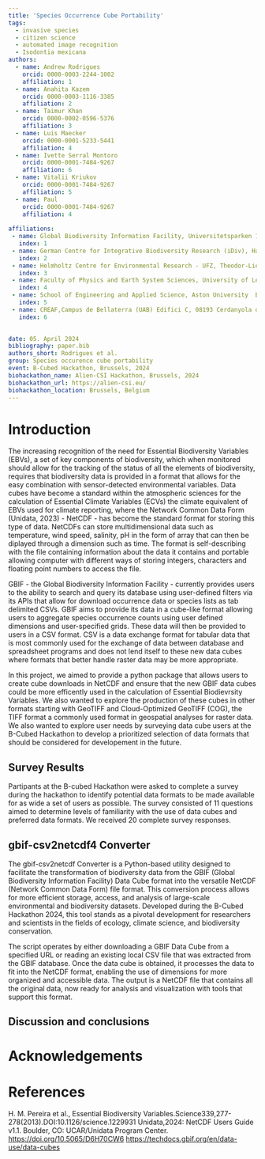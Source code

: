 ```yaml
---
title: 'Species Occurrence Cube Portability'
tags:
  - invasive species
  - citizen science
  - automated image recognition
  - Isodontia mexicana
authors:
  - name: Andrew Rodrigues
    orcid: 0000-0003-2244-1002
    affiliation: 1
  - name: Anahita Kazem
    orcid: 0000-0003-1116-3385
    affiliation: 2
  - name: Taimur Khan
    orcid: 0000-0002-0596-5376
    affiliation: 3  
  - name: Luis Maecker
    orcid: 0000-0001-5233-5441
    affiliation: 4  
  - name: Ivette Serral Montoro
    orcid: 0000-0001-7484-9267
    affiliation: 6   
  - name: Vitalii Kriukov
    orcid: 0000-0001-7484-9267
    affiliation: 5  
  - name: Paul
    orcid: 0000-0001-7484-9267
    affiliation: 4  
    
affiliations:
 - name: Global Biodiversity Information Facility, Universitetsparken 15, DK-2100 Copenhagen, Denmark
   index: 1
 - name: German Centre for Integrative Biodiversity Research (iDiv), Halle-Jena-Leipzig, Puschstrasse 4, 04103 Leipzig, Germany
   index: 2
 - name: Helmholtz Centre for Environmental Research - UFZ, Theodor-Lieser-Str. 4, 06120 Halle, Germany 
   index: 3
 - name: Faculty of Physics and Earth System Sciences, University of Leipzig, Linnéstraße 5, 04103 Leipzig
   index: 4
 - name: School of Engineering and Applied Science, Aston University  B4 7ET Birmingham, United Kingdom
   index: 5
 - name: CREAF,Campus de Bellaterra (UAB) Edifici C, 08193 Cerdanyola del Vallès, Spain
   index: 6
 

date: 05. April 2024
bibliography: paper.bib
authors_short: Rodrigues et al.
group: Species occurence cube portability
event: B-Cubed Hackathon, Brussels, 2024
biohackathon_name: Alien-CSI Hackathon, Brussels, 2024
biohackathon_url: https://alien-csi.eu/
biohackathon_location: Brussels, Belgium
---
```


# Introduction

The increasing recognition of the need for Essential Biodiversity Variables (EBVs), a set of key components of biodiversity, which when monitored should allow for the tracking of the status of all the elements of biodiversity, requires that biodiversity data is provided in a format that allows for the easy combination with sensor-detected environmental variables. Data cubes have become a standard within the atmospheric sciences for the calculation of Essential Climate Variables (ECVs) the climate equivalent of EBVs used for climate reporting, where the Network Common Data Form (Unidata, 2023) - NetCDF - has become the standard format for storing this type of data.  NetCDFs can store multidimensional data such as temperature, wind speed, salinity, pH in the form of array that can then be diplayed through a dimension such as time.  The format is self-describing with the file containing information about the data it contains and portable allowing computer with different ways of storing integers, characters and floating point numbers to access the file. 

GBIF - the Global Biodiversity Information Facility - currently provides users to the ability to search and query its database using user-defined filters via its APIs that allow for download occurrence data or species lists as tab delimited CSVs. GBIF aims to provide its data in a cube-like format allowing users to aggregate species occurrence counts using user defined dimensions and user-specified grids. These data will then be provided to users in a CSV format. CSV is a data exchange format for tabular data that is most commonly used for the exchange of data between database and spreadsheet programs and does not lend itself to these new data cubes where formats that better handle raster data may be more appropriate.

In this project, we aimed to provide a python package that allows users to create cube downloads in NetCDF and ensure that the new GBIF data cubes could be more efficently used in the calculation of Essential Biodievrsity Variables.  We also wanted to explore the production of these cubes in other formats starting with GeoTIFF and Cloud-Optimized GeoTIFF (COG), the TIFF format a commonly used format in geospatial analyses for raster data.  We also wanted to explore user needs by surveying data cube users at the B-Cubed Hackathon to develop a prioritized selection of data formats that should be considered for developement in the future. 

## Survey Results
Partipants at the B-cubed Hackathon were asked to complete a survey during the hackathon to identify potential data formats to be made available for as wide a set of users as possible.  The survey consisted of 11 questions aimed to determine levels of familiarity with the use of data cubes and preferred data formats. We received 20 complete survey responses. 


### 


## gbif-csv2netcdf4 Converter

The gbif-csv2netcdf Converter is a Python-based utility designed to facilitate the transformation of biodiversity data from the GBIF (Global Biodiversity Information Facility) Data Cube format into the versatile NetCDF (Network Common Data Form) file format. This conversion process allows for more efficient storage, access, and analysis of large-scale environmental and biodiversity datasets. Developed during the B-Cubed Hackathon 2024, this tool stands as a pivotal development for researchers and scientists in the fields of ecology, climate science, and biodiversity conservation.

The script operates by either downloading a GBIF Data Cube from a specified URL or reading an existing local CSV file that was extracted from the GBIF database. Once the data cube is obtained, it processes the data to fit into the NetCDF format, enabling the use of dimensions for more organized and accessible data. The output is a NetCDF file that contains all the original data, now ready for analysis and visualization with tools that support this format.





## Discussion and conclusions



# Acknowledgements

# References
H. M. Pereira et al., Essential Biodiversity Variables.Science339,277-278(2013).DOI:10.1126/science.1229931
Unidata,2024: NetCDF Users Guide  v1.1. Boulder, CO: UCAR/Unidata Program Center. https://doi.org/10.5065/D6H70CW6
https://techdocs.gbif.org/en/data-use/data-cubes

